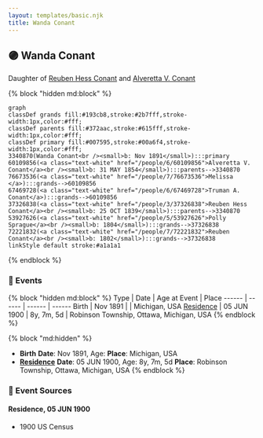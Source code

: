 ```yaml
---
layout: templates/basic.njk
title: Wanda Conant
---
```

## 🟣 Wanda Conant

Daughter of [Reuben Hess Conant](/people/3/37326838) and [Alveretta V. Conant](/people/6/60109856)

{% block "hidden md:block" %}
```mermaid
graph
classDef grands fill:#193cb8,stroke:#2b7fff,stroke-width:1px,color:#fff;
classDef parents fill:#372aac,stroke:#615fff,stroke-width:1px,color:#fff;
classDef primary fill:#007595,stroke:#00a6f4,stroke-width:1px,color:#fff;
3340870(Wanda Conant<br /><small>b: Nov 1891</small>):::primary
60109856(<a class="text-white" href="/people/6/60109856">Alveretta V. Conant</a><br /><small>b: 31 MAY 1854</small>):::parents-->3340870
76673536(<a class="text-white" href="/people/7/76673536">Melissa </a>):::grands-->60109856
67469728(<a class="text-white" href="/people/6/67469728">Truman A. Conant</a>):::grands-->60109856
37326838(<a class="text-white" href="/people/3/37326838">Reuben Hess Conant</a><br /><small>b: 25 OCT 1839</small>):::parents-->3340870
53927626(<a class="text-white" href="/people/5/53927626">Polly Sprague</a><br /><small>b: 1804</small>):::grands-->37326838
72221832(<a class="text-white" href="/people/7/72221832">Reuben Conant</a><br /><small>b: 1802</small>):::grands-->37326838
linkStyle default stroke:#a1a1a1
```
{% endblock %}

### 📆 Events

{% block "hidden md:block" %}
Type | Date | Age at Event | Place
------ | ------ | ------ | ------
Birth | Nov 1891 |  | Michigan, USA
[Residence](#event-event-0) | 05 JUN 1900 | 8y, 7m, 5d | Robinson Township, Ottawa, Michigan, USA
{% endblock %}

{% block "md:hidden" %}
- **Birth**
**Date**: Nov 1891, Age:
**Place**: Michigan, USA
- **[Residence](#event-event-0)**
**Date**: 05 JUN 1900, Age: 8y, 7m, 5d
**Place**: Robinson Township, Ottawa, Michigan, USA
{% endblock %}

### 📰 Event Sources

#### <a id="event-event-0"></a> Residence, 05 JUN 1900
* 1900 US Census
